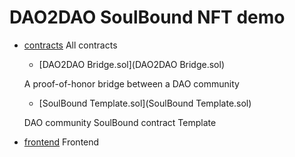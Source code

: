 # DAO2DAO SoulBound NFT demo

- [contracts](contracts) All contracts
    - [DAO2DAO Bridge.sol](DAO2DAO Bridge.sol)

    A proof-of-honor bridge between a DAO community

    - [SoulBound Template.sol](SoulBound Template.sol)

    DAO community SoulBound contract Template

- [frontend](frontend) Frontend
    
